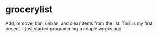 # grocerylist
Add, remove, ban, unban, and clear items from the list. This is my first project. I just started programming a couple weeks ago.
